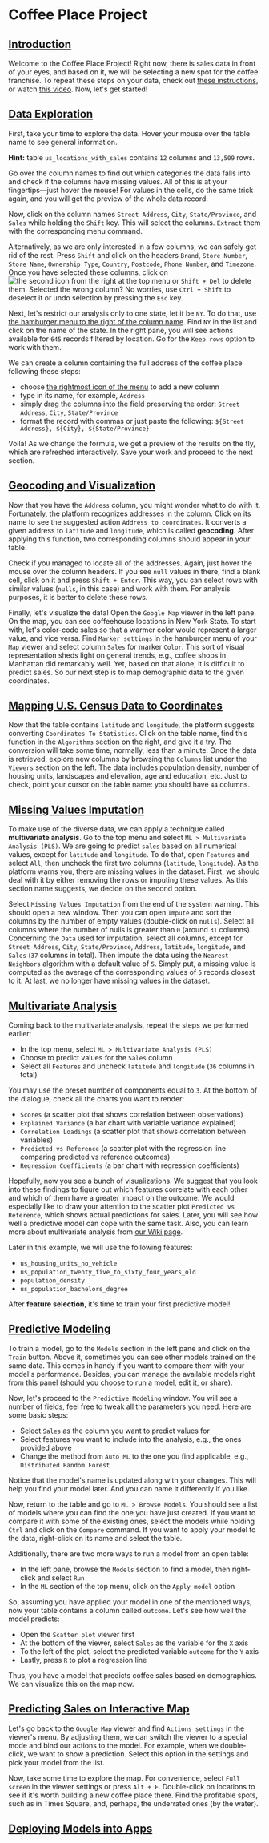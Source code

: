 # Coffee Place Project

## [Introduction](https://www.youtube.com/watch?v=tVwpRB8fikQ&t=0s)

Welcome to the Coffee Place Project! Right now, there is sales data in front of your eyes, and based on it, we will be selecting a new spot for the coffee franchise. To repeat these steps on your data, check out [these instructions](https://datagrok.ai/help/access/data-connection), or watch [this video](https://www.youtube.com/watch?v=tVwpRB8fikQ&t=23s). Now, let's get started!

## [Data Exploration](https://www.youtube.com/watch?v=tVwpRB8fikQ&t=60s)

First, take your time to explore the data. Hover your mouse over the table name to see general information.

**Hint:** table `us_locations_with_sales` contains `12` columns and `13,509` rows.

Go over the column names to find out which categories the data falls into and check if the columns have missing values. All of this is at your fingertips—just hover the mouse! For values in the cells, do the same trick again, and you will get the preview of the whole data record.

Now, click on the column names `Street Address`, `City`, `State/Province`, and `Sales` while holding the `Shift` key. This will select the columns. `Extract` them with the corresponding menu command.

Alternatively, as we are only interested in a few columns, we can safely get rid of the rest. Press `Shift` and click on the headers `Brand`, `Store Number`, `Store Name`, `Ownership Type`, `Country`, `Postcode`, `Phone Number`, and `Timezone`. Once you have selected these columns, click on ![the second icon from the right at the top menu](pic-url) or `Shift + Del` to delete them. Selected the wrong column? No worries, use `Ctrl + Shift` to deselect it or undo selection by pressing the `Esc` key.

Next, let's restrict our analysis only to one state, let it be `NY`. To do that, use [the hamburger menu to the right of the column name](pic-url). Find `NY` in the list and click on the name of the state. In the right pane, you will see actions available for `645` records filtered by location. Go for the `Keep rows` option to work with them.

We can create a column containing the full address of the coffee place following these steps:

- choose [the rightmost icon of the menu](pic-url) to add a new column
- type in its name, for example, `Address`
- simply drag the columns into the field preserving the order: `Street Address`, `City`, `State/Province`
- format the record with commas or just paste the following: `${Street Address}, ${City}, ${State/Province}`

Voilà! As we change the formula, we get a preview of the results on the fly, which are refreshed interactively. Save your work and proceed to the next section.

## [Geocoding and Visualization](https://www.youtube.com/watch?v=tVwpRB8fikQ&t=233s)

Now that you have the `Address` column, you might wonder what to do with it. Fortunately, the platform recognizes addresses in the column. Click on its name to see the suggested action `Address to coordinates`. It converts a given address to `latitude` and `longitude`, which is called **geocoding**. After applying this function, two corresponding columns should appear in your table.

Check if you managed to locate all of the addresses. Again, just hover the mouse over the column headers. If you see `null` values in there, find a blank cell, click on it and press `Shift + Enter`. This way, you can select rows with similar values (`nulls`, in this case) and work with them. For analysis purposes, it is better to delete these rows.

Finally, let's visualize the data! Open the `Google Map` viewer in the left pane. On the map, you can see coffeehouse locations in New York State. To start with, let's color-code sales so that a warmer color would represent a larger value, and vice versa. Find `Marker settings` in the hamburger menu of your `Map` viewer and select column `Sales` for marker `Color`. This sort of visual representation sheds light on general trends, e.g., coffee shops in Manhattan did remarkably well. Yet, based on that alone, it is difficult to predict sales. So our next step is to map demographic data to the given coordinates.

## [Mapping U.S. Census Data to Coordinates](https://www.youtube.com/watch?v=tVwpRB8fikQ&t=371s)

Now that the table contains `latitude` and `longitude`, the platform suggests converting `Coordinates To Statistics`. Click on the table name, find this function in the `Algorithms` section on the right, and give it a try. The conversion will take some time, normally, less than a minute. Once the data is retrieved, explore new columns by browsing the `Columns` list under the `Viewers` section on the left. The data includes population density, number of housing units, landscapes and elevation, age and education, etc. Just to check, point your cursor on the table name: you should have `44` columns.

## [Missing Values Imputation](https://www.youtube.com/watch?v=tVwpRB8fikQ&t=506s)

To make use of the diverse data, we can apply a technique called **multivariate analysis**. Go to the top menu and select `ML > Multivariate Analysis (PLS)`. We are going to predict `sales` based on all numerical values, except for `latitude` and `longitude`. To do that, open `Features` and select `All`, then uncheck the first two columns (`latitude`, `longitude`). As the platform warns you, there are missing values in the dataset. First, we should deal with it by either removing the rows or imputing these values. As this section name suggests, we decide on the second option.

Select `Missing Values Imputation` from the end of the system warning. This should open a new window. Then you can open `Impute` and sort the columns by the number of empty values (double-click on `nulls`). Select all columns where the number of nulls is greater than `0` (around `31` columns). Concerning the `Data` used for imputation, select all columns, except for `Street Address`, `City`, `State/Province`, `Address`, `latitude`, `longitude`, and `Sales` (`37` columns in total). Then impute the data using the `Nearest Neighbors` algorithm with a default value of `5`. Simply put, a missing value is computed as the average of the corresponding values of `5` records closest to it. At last, we no longer have missing values in the dataset.

## [Multivariate Analysis](https://www.youtube.com/watch?v=tVwpRB8fikQ&t=679s)

Coming back to the multivariate analysis, repeat the steps we performed earlier:

- In the top menu, select `ML > Multivariate Analysis (PLS)`
- Choose to predict values for the `Sales` column
- Select all `Features` and uncheck `latitude` and `longitude` (`36` columns in total)

You may use the preset number of components equal to `3`. At the bottom of the dialogue, check all the charts you want to render: 

- `Scores` (a scatter plot that shows correlation between observations)
- `Explained Variance` (a bar chart with variable variance explained)
- `Correlation Loadings` (a scatter plot that shows correlation between variables)
- `Predicted vs Reference` (a scatter plot with the regression line comparing predicted vs reference outcomes)
- `Regression Coefficients` (a bar chart with regression coefficients)

Hopefully, now you see a bunch of visualizations. We suggest that you look into these findings to figure out which features correlate with each other and which of them have a greater impact on the outcome. We would especially like to draw your attention to the scatter plot `Predicted vs Reference`, which shows actual predictions for sales. Later, you will see how well a predictive model can cope with the same task. Also, you can learn more about multivariate analysis from [our Wiki page](https://datagrok.ai/help/explore/multivariate-analysis/pls).

Later in this example, we will use the following features:

- `us_housing_units_no_vehicle`
- `us_population_twenty_five_to_sixty_four_years_old`
- `population_density`
- `us_population_bachelors_degree`

After **feature selection**, it's time to train your first predictive model!

## [Predictive Modeling](https://www.youtube.com/watch?v=tVwpRB8fikQ&t=779s)

To train a model, go to the `Models` section in the left pane and click on the `Train` button. Above it, sometimes you can see other models trained on the same data. This comes in handy if you want to compare them with your model's performance. Besides, you can manage the available models right from this panel (should you choose to run a model, edit it, or share).

Now, let's proceed to the `Predictive Modeling` window. You will see a number of fields, feel free to tweak all the parameters you need. Here are some basic steps:

- Select `Sales` as the column you want to predict values for
- Select features you want to include into the analysis, e.g., the ones provided above
- Change the method from `Auto ML` to the one you find applicable, e.g., `Distributed Random Forest`

Notice that the model's name is updated along with your changes. This will help you find your model later. And you can name it differently if you like.

Now, return to the table and go to `ML > Browse Models`. You should see a list of models where you can find the one you have just created. If you want to compare it with some of the existing ones, select the models while holding `Ctrl` and click on the `Compare` command. If you want to apply your model to the data, right-click on its name and select the table.

Additionally, there are two more ways to run a model from an open table:

- In the left pane, browse the `Models` section to find a model, then right-click and select `Run`
- In the `ML` section of the top menu, click on the `Apply model` option

So, assuming you have applied your model in one of the mentioned ways, now your table contains a column called `outcome`. Let's see how well the model predicts:

- Open the `Scatter plot` viewer first
- At the bottom of the viewer, select `Sales` as the variable for the `X` axis
- To the left of the plot, select the predicted variable `outcome` for the `Y` axis
- Lastly, press `R` to plot a regression line

Thus, you have a model that predicts coffee sales based on demographics. We can visualize this on the map now.

## [Predicting Sales on Interactive Map](https://www.youtube.com/watch?v=tVwpRB8fikQ&t=1050s)

Let's go back to the `Google Map` viewer and find `Actions settings` in the viewer's menu. By adjusting them, we can switch the viewer to a special mode and bind our actions to the model. For example, when we double-click, we want to show a prediction. Select this option in the settings and pick your model from the list.

Now, take some time to explore the map. For convenience, select `Full screen` in the viewer settings or press `Alt + F`. Double-click on locations to see if it's worth building a new coffee place there. Find the profitable spots, such as in Times Square, and, perhaps, the underrated ones (by the water).

## [Deploying Models into Apps](https://www.youtube.com/watch?v=tVwpRB8fikQ&t=1141s)
